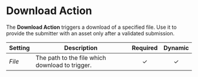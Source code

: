 # Download Action

<div class="tm-resource-icon">
    <!--@include: ./assets/action-download.svg-->
</div>

The **Download Action** triggers a download of a specified file. Use it to provide the submitter with an asset only after a validated submission.

| Setting | Description                                     | Required | Dynamic  |
| ------- | ----------------------------------------------- | :------: | :------: |
| _File_  | The path to the file which download to trigger. | &#x2713; | &#x2713; |

<!--@include: ./_partials/common-action-settings.md-->
